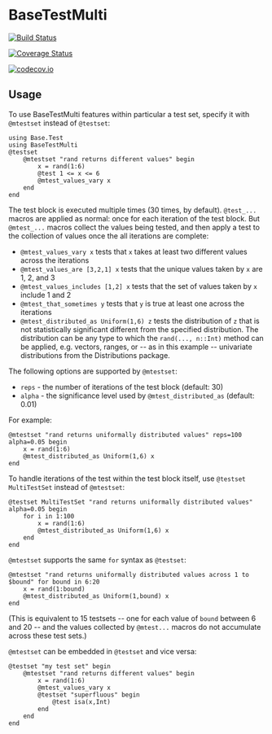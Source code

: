 # BaseTestMulti

[![Build Status](https://travis-ci.org/simonpoulding/BaseTestMulti.jl.svg?branch=master)](https://travis-ci.org/simonpoulding/BaseTestMulti.jl)

[![Coverage Status](https://coveralls.io/repos/simonpoulding/BaseTestMulti.jl/badge.svg?branch=master&service=github)](https://coveralls.io/github/simonpoulding/BaseTestMulti.jl?branch=master)

[![codecov.io](http://codecov.io/github/simonpoulding/BaseTestMulti.jl/coverage.svg?branch=master)](http://codecov.io/github/simonpoulding/BaseTestMulti.jl?branch=master)


## Usage

To use BaseTestMulti features within particular a test set, specify it with `@mtestset` instead of `@testset`:

	using Base.Test
	using BaseTestMulti
	@testset
		@mtestset "rand returns different values" begin
			x = rand(1:6)
			@test 1 <= x <= 6
			@mtest_values_vary x
		end
	end

The test block is executed multiple times (30 times, by default).  `@test_...` macros are applied as normal: once for each iteration of the test block.  But `@mtest_...` macros collect the values being tested, and then apply a test to the collection of values once the all iterations are complete:

* `@mtest_values_vary x` tests that `x` takes at least two different values across the iterations
* `@mtest_values_are [3,2,1] x` tests that the unique values taken by `x` are 1, 2, and 3
* `@mtest_values_includes [1,2] x` tests that the set of values taken by `x` include 1 and 2
* `@mtest_that_sometimes y` tests that `y` is true at least one across the iterations
* `@mtest_distributed_as Uniform(1,6) z` tests the distribution of `z` that is not statistically significant different from the specified distribution.  The distribution can be any type to which the `rand(..., n::Int)` method can be applied, e.g. vectors, ranges, or -- as in this example -- univariate distributions from the Distributions package.

The following options are supported by `@mtestset`:

* `reps` - the number of iterations of the test block (default: 30)
* `alpha` - the significance level used by `@mtest_distributed_as` (default: 0.01)

For example:

	@mtestset "rand returns uniformally distributed values" reps=100 alpha=0.05 begin
		x = rand(1:6)
		@mtest_distributed_as Uniform(1,6) x
	end

To handle iterations of the test within the test block itself, use `@testset MultiTestSet` instead of `@mtestset`:

	@testset MultiTestSet "rand returns uniformally distributed values" alpha=0.05 begin
		for i in 1:100
			x = rand(1:6)
			@mtest_distributed_as Uniform(1,6) x
		end
	end

`@mtestset` supports the same `for` syntax as `@testset`:

	@mtestset "rand returns uniformally distributed values across 1 to $bound" for bound in 6:20
		x = rand(1:bound)
		@mtest_distributed_as Uniform(1,bound) x
	end

(This is equivalent to 15 testsets -- one for each value of `bound` between 6 and 20 -- and the values collected by `@mtest...` macros do not accumulate across these test sets.) 

`@mtestset` can be embedded in `@testset` and vice versa:

	@testset "my test set" begin
		@mtestset "rand returns different values" begin
			x = rand(1:6)
			@mtest_values_vary x
			@testset "superfluous" begin
				@test isa(x,Int)
			end
		end
	end


